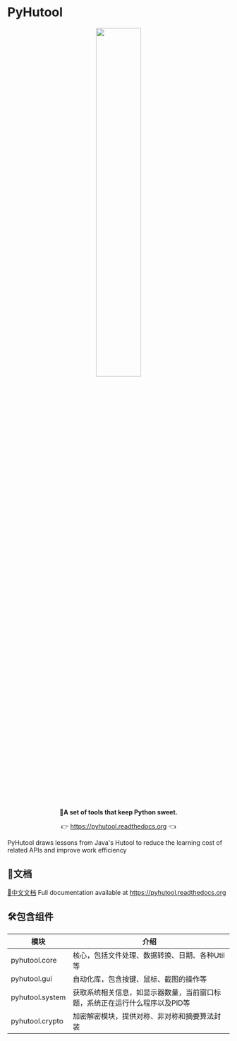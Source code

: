 # PyHutool
<p align="center">
	<a href="https://pyhutool.readthedocs.org"><img src="https://www.xujiantao.com/images/pyhutool-logo.png" width="45%"></a>
</p>
<p align="center">
	<strong>🍬A set of tools that keep Python sweet.</strong>
</p>
<p align="center">
	👉 <a href="https://pyhutool.readthedocs.org">https://pyhutool.readthedocs.org</a> 👈
</p>


PyHutool draws lessons from Java's Hutool to reduce the learning cost of related APIs and improve work efficiency

## 📝文档 
[📘中文文档](https://pyhutool.readthedocs.org)
Full documentation available at https://pyhutool.readthedocs.org


## 🛠️包含组件
| 模块                | 介绍                                      |
| -------------------|-----------------------------------------|
| pyhutool.core        | 核心，包括文件处理、数据转换、日期、各种Util等               |
| pyhutool.gui         | 自动化库，包含按键、鼠标、截图的操作等                     |
| pyhutool.system         | 获取系统相关信息，如显示器数量，当前窗口标题，系统正在运行什么程序以及PID等 |
| pyhutool.crypto         | 加密解密模块，提供对称、非对称和摘要算法封装 |

